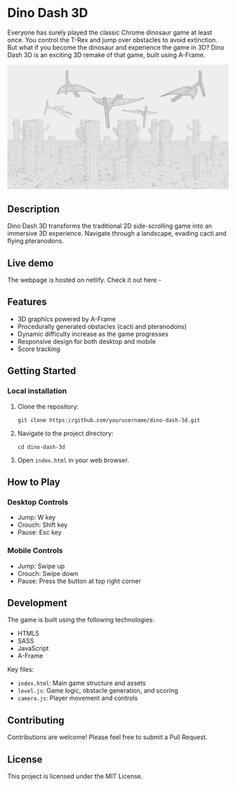 # Dino Dash 3D

Everyone has surely played the classic Chrome dinosaur game at least once. You control the T-Rex and jump over obstacles to avoid extinction. But what if you become the dinosaur and experience the game in 3D?
Dino Dash 3D is an exciting 3D remake of that game, built using A-Frame.

<!-- <img src="cover_final.png" alt="Dino Dash 3D" width="500"/> -->

![Dino Dash 3D](cover_final.png)

## Description

Dino Dash 3D transforms the traditional 2D side-scrolling game into an immersive 3D experience. Navigate through a landscape, evading cacti and flying pteranodons.

## Live demo

The webpage is hosted on netlify. Check it out here -

## Features

- 3D graphics powered by A-Frame
- Procedurally generated obstacles (cacti and pteranodons)
- Dynamic difficulty increase as the game progresses
- Responsive design for both desktop and mobile
- Score tracking

## Getting Started

### Local installation

1. Clone the repository:
   ```
   git clone https://github.com/yourusername/dino-dash-3d.git
   ```
2. Navigate to the project directory:
   ```
   cd dino-dash-3d
   ```
3. Open `index.html` in your web browser.

## How to Play

### Desktop Controls

- Jump: W key
- Crouch: Shift key
- Pause: Esc key

### Mobile Controls

- Jump: Swipe up
- Crouch: Swipe down
- Pause: Press the button at top right corner

## Development

The game is built using the following technologies:

- HTML5
- SASS
- JavaScript
- A-Frame

Key files:

- `index.html`: Main game structure and assets
- `level.js`: Game logic, obstacle generation, and scoring
- `camera.js`: Player movement and controls

## Contributing

Contributions are welcome! Please feel free to submit a Pull Request.

## License

This project is licensed under the MIT License.
